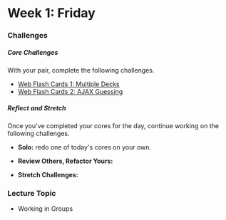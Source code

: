 # Week 1: Friday

### Challenges

##### Core Challenges
With your pair, complete the following challenges.

- [Web Flash Cards 1: Multiple Decks](https://github.com/otters-2014/web-flash-cards-1-multiple-decks-challenge)
- [Web Flash Cards 2: AJAX Guessing](https://github.com/otters-2014/web-flash-cards-2-ajax-guessing-challenge)

##### Reflect and Stretch
Once you've completed your cores for the day, continue working on the following challenges.

- **Solo:** redo one of today's cores on your own.

- **Review Others, Refactor Yours:**

- **Stretch Challenges:**

### Lecture Topic
* Working in Groups
